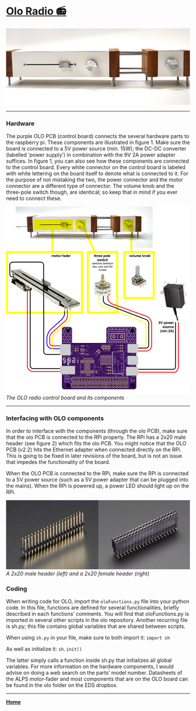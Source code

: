 # [Olo Radio 📻](http://willodom.com/portfolio/portfolio/olo-ongoingdesign/)
![olo radio front view](images/olo/olo-front-view.jpg)

---

### Hardware
The purple OLO PCB (control board) connects the several hardware parts to the raspberry pi. These components are illustrated in figure 1. Make sure the board is connected to a 5V power source (min. 15W); the DC-DC converter (labelled ‘power supply’) in combination with the 9V 2A power adapter suffices. In figure 1, you can also see how these components are connected to the control board. Every white connector on the control board is labeled with white lettering on the board itself to denote what is connected to it. For the purpose of not mistaking the two, the power connector and the motor connector are a different type of connector. The volume knob and the three-pole switch though, are identical; so keep that in mind if you ever need to connect these.

![The OLO radio control board and its components](images/olo/olo-radio-control-board-components.png)
_The OLO radio control board and its components_

---

### Interfacing with OLO components
In order to interface with the components (through the olo PCB), make sure that the olo PCB is connected to the RPi properly. The RPi has a 2x20 male header (see figure 2) which fits the olo PCB. You might notice that the OLO PCB (v2.2) hits the Ethernet adapter when connected directly on the RPi. This is going to be fixed in later revisions of the board, but is not an issue that impedes the functionality of the board.

When the OLO PCB is connected to the RPi, make sure the RPi is connected to a 5V power source (such as a 5V power adapter that can be plugged into the mains). When the RPi is powered up, a power LED should light up on the RPi.

![A 2x20 male header (left) and a 2x20 female header (right)](images/olo/male-header-female-header.png)
_A 2x20 male header (left) and a 2x20 female header (right)_

### Coding
When writing code for OLO, import the `oloFunctions.py` file into your python code. In this file, functions are defined for several functionalities, briefly described in each functions’ comments. You will find that oloFunctions.py is imported in several other scripts in the olo repository. Another recurring file is sh.py; this file contains global variables that are shared between scripts. 

When using `sh.py` in your file, make sure to both import it: `import sh`

As well as initialize it: `sh.init()`

The latter simply calls a function inside sh.py that initializes all global variables.
For more information on the hardware components, I would advise on doing a web search on the parts’ model number. Datasheets of the ALPS motor-fader and most components that are on the OLO board can be found in the olo folder on the EDS dropbox.

---
**[Home](README.md)**
